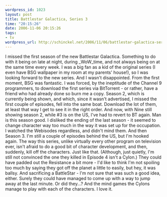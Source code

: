 ```yaml
--- 
wordpress_id: 1023
layout: post
title: Battlestar Galactica, Series 3
time: "20:15:26"
date: 2006-11-06 20:15:26
tags: 
- tv
wordpress_url: http://schinckel.net/2006/11/06/battlestar-galactica-series-3/
---
```

I missed the first season of the new Battlestar Galactica. Something to do with it being on late at night, during _WoW_time, and not always being on at the same time every week. I was a big fan as a kid of the original series (I even have BSG wallpaper in my room at my parents' house!), so I was looking forward to the new series. And I wasn't disappointed. From the first moment, BSG was fantastic. I was forced, by the ineptitude of the Channel 9 programmers, to download the first series via BitTorrent - or rather, have a friend who had already done so burn me a copy. Season 2, which is currently being shown, and which, since it wasn't advertised, I missed the first couple of episodes, fell into the same boat. Download the lot of them, at least that way I get to see it in the right order. And now, with Nine still showing season 2, while #3 is on the US, I've had to revert to BT again. Man is this season good. I disliked the ending of the last season - it seemed to change character way too much in the way it was set up for the occupation. I watched the Webisodes regardless, and didn't mind them. And then Season 3. I'm still a couple of episodes behind the US, but I'm hooked again. The way this series, unlike virtually every other program on television ever, isn't afraid to do a good bit of character development, and then, suddenly, kill off the characters. Just like that. (Although, just quietly, I'm still not convinced the one they killed in Episode 4 isn't a Cylon.) They could have padded out the Resistance a bit more - I'd like to think I'm not spoiling too much by saying they got off the planet a little to easily, but hey, it was ballsy. And sacrificing a BattleStar - I'm not sure that was such a good idea, either. Surely they could have managed to come up with a way to jump away at the last minute. Or did they...? And the mind games the Cylons manage to play with each of the characters. I love it. 
